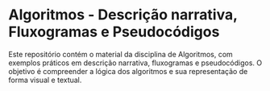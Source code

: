 # Algoritmos - Descrição narrativa, Fluxogramas e Pseudocódigos

Este repositório contém o material da disciplina de Algoritmos, com exemplos práticos em descrição narrativa, fluxogramas e pseudocódigos. O objetivo é compreender a lógica dos algoritmos e sua representação de forma visual e textual.